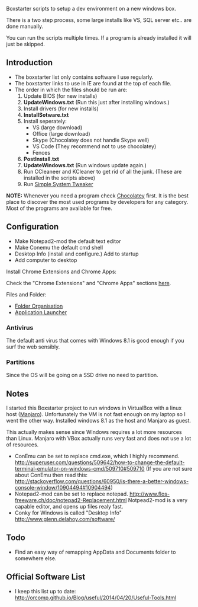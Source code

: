 Boxstarter scripts to setup a dev environment on a new windows box.

There is a two step process, some large installs like VS, SQL server etc.. are done manually.

You can run the scripts multiple times. If a program is already installed it will just be skipped.

## Introduction

- The boxstarter list only contains software I use regularly.
- The boxstarter links to use in IE are found at the top of each file.
- The order in which the files should be run are:
    1. Update BIOS (for new installs)
    1. **UpdateWindows.txt** (Run this just after installing windows.)
    1. Install drivers (for new installs)
    1. **InstallSotware.txt**
    1. Install seperately:
        - VS (large download)
        - Office (large download)
        - Skype (Chocolatey does not handle Skype well)
        - VS Code (They recommend not to use chocolatey)
        - Fences
    1. **PostInstall.txt**
    1. **UpdateWindows.txt** (Run windows update again.)
    1. Run CCleaneer and KCleaner to get rid of all the junk. (These are installed in the scripts above)
    1. Run [Simple System Tweaker](http://www.tweaking.com/content/page/simple_system_tweaker.html)
    
**NOTE:** Whenever you need a program check [Chocolatey](http://chocolatey.org/) first. It is the best place to discover the most used programs by developers for any category.
Most of the programs are available for free.

## Configuration

- Make Notepad2-mod the default text editor
- Make Conemu the default cmd shell
- Desktop Info (install and configure.) Add to startup
- Add computer to desktop
 
Install Chrome Extensions and Chrome Apps:
 
Check the "Chrome Extensions"  and "Chrome Apps" sections [here](http://orcomp.github.io/Blog/useful/2014/04/20/Useful-Tools.html).
 
Files and Folder:
 
- [Folder Organisation](http://www.howtogeek.com/howto/15677/zen-and-the-art-of-file-and-folder-organization/)
- [Application Launcher](http://www.howtogeek.com/howto/11166/use-quick-launch-as-a-super-powered-application-launcher/)

### Antivirus

The default anti virus that comes with Windows 8.1 is good enough if you surf the web sensibly.

### Partitions

Since the OS will be going on a SSD drive no need to partition.

## Notes

I started this Boxstarter project to run windows in VirtualBox with a linux host ([Manjaro](http://manjaro.org/)).
Unfortunately the VM is not fast enough on my laptop so I went the other way. Installed windows 8.1 as the host and Manjaro as guest.

This actually makes sense since Windows requires a lot more resources than Linux. Manjaro with VBox actually runs very fast and does not use a lot of resources.

- ConEmu can be set to replace cmd.exe, which I highly recommend. http://superuser.com/questions/509642/how-to-change-the-default-terminal-emulator-on-windows-cmd/509710#509710
  (If you are not sure about ConEmu then read this: http://stackoverflow.com/questions/60950/is-there-a-better-windows-console-window/10904494#10904494)
- Notepad2-mod can be set to replace notepad. http://www.flos-freeware.ch/doc/notepad2-Replacement.html
  Notpead2-mod is a very capable editor, and opens up files realy fast.
- Conky for Windows is called "Desktop Info" http://www.glenn.delahoy.com/software/

## Todo

- Find an easy way of remapping AppData and Documents folder to somewhere else.

## Official Software List

- I keep this list up to date: http://orcomp.github.io/Blog/useful/2014/04/20/Useful-Tools.html
 
 
